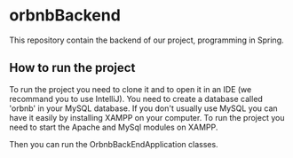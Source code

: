 # orbnbBackend

This repository contain the backend of our project, programming in Spring.

## How to run the project

To run the project you need to clone it and to open it in an IDE (we recommand you to use IntelliJ).
You need to create a database called 'orbnb' in your MySQL database. If you don't usually use MySQL you can have it easily by installing XAMPP on your computer. To run the project you need to start the Apache and MySql modules on XAMPP.

Then you can run the OrbnbBackEndApplication classes.
